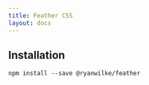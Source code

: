 ```yaml
---
title: Feather CSS
layout: docs
---
```


## Installation

```
npm install --save @ryanwilke/feather
```
